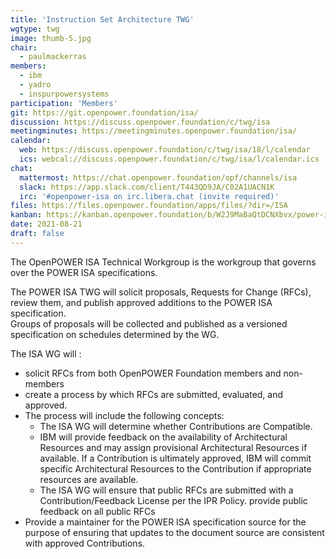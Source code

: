 ```yaml
---
title: 'Instruction Set Architecture TWG'
wgtype: twg
image: thumb-5.jpg
chair:
  - paulmackerras
members:
  - ibm
  - yadro
  - inspurpowersystems
participation: 'Members'
git: https://git.openpower.foundation/isa/
discussion: https://discuss.openpower.foundation/c/twg/isa
meetingminutes: https://meetingminutes.openpower.foundation/isa/
calendar:
  web: https://discuss.openpower.foundation/c/twg/isa/18/l/calendar
  ics: webcal://discuss.openpower.foundation/c/twg/isa/l/calendar.ics
chat:
  mattermost: https://chat.openpower.foundation/opf/channels/isa
  slack: https://app.slack.com/client/T443QD9JA/C02A1UACN1K
  irc: '#openpower-isa on irc.libera.chat (invite required)'
files: https://files.openpower.foundation/apps/files/?dir=/ISA
kanban: https://kanban.openpower.foundation/b/W2J9MaBaQtDCNXbvx/power-isa
date: 2021-08-21
draft: false
---
```


The OpenPOWER ISA Technical Workgroup is the workgroup that governs over the POWER ISA specifications.

The POWER ISA TWG will solicit proposals, Requests for Change (RFCs), review them, and publish approved additions to the POWER ISA specification.  
Groups of proposals will be collected and published as a versioned specification on schedules determined by the WG.

The ISA WG will :

- solicit RFCs from both OpenPOWER Foundation members and non-members
- create a process by which RFCs are submitted, evaluated, and approved.
- The process will include the following concepts:
  - The ISA WG will determine whether Contributions are Compatible.
  - IBM will provide feedback on the availability of Architectural Resources and may assign provisional Architectural Resources if available.
    If a Contribution is ultimately approved, IBM will commit specific Architectural Resources to the Contribution if appropriate resources
    are available.
  - The ISA WG will ensure that public RFCs are submitted with a Contribution/Feedback License per the IPR Policy.
    provide public feedback on all public RFCs
- Provide a maintainer for the POWER ISA specification source for the purpose of ensuring that updates to the document source are consistent with
  approved Contributions.
